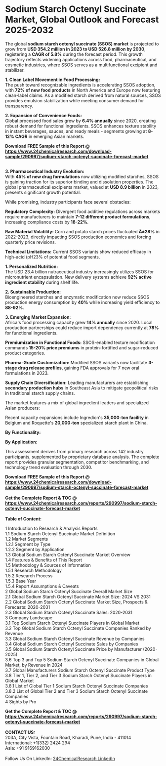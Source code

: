 <h1>Sodium Starch Octenyl Succinate Market, Global Outlook and Forecast 2025-2032</h1><p>The global <strong>sodium starch octenyl succinate (SSOS) market</strong> is projected to grow from <strong>USD 354.2 million in 2023 to USD 526.8 million by 2030</strong>, registering a <strong>CAGR of 5.8%</strong> during the forecast period. This growth trajectory reflects widening applications across food, pharmaceutical, and cosmetic industries, where SSOS serves as a multifunctional excipient and stabilizer.</p><p><strong>1. Clean Label Movement in Food Processing:</strong><br>
The push toward recognizable ingredients is accelerating SSOS adoption, with <strong>72% of new food products</strong> in North America and Europe now featuring clean-label claims. As a modified starch derived from natural sources, SSOS provides emulsion stabilization while meeting consumer demand for transparency.</p><p><strong>2. Expansion of Convenience Foods:</strong><br>
Global processed food sales grew by <strong>6.4% annually</strong> since 2020, creating robust demand for functional ingredients. SSOS enhances texture stability in instant beverages, sauces, and ready meals - segments growing at <strong>8-12% CAGR</strong> in emerging Asian markets.</p><div><b>Download FREE Sample of this Report @ 
            <a href="https://www.24chemicalresearch.com/download-sample/290997/sodium-starch-octenyl-succinate-forecast-market">
            https://www.24chemicalresearch.com/download-sample/290997/sodium-starch-octenyl-succinate-forecast-market</a></b></div><br><p><strong>3. Pharmaceutical Industry Evolution:</strong><br>
With <strong>45% of new drug formulations</strong> now utilizing modified starches, SSOS is gaining traction for its superior binding and dissolution properties. The global pharmaceutical excipients market, valued at <strong>USD 8.9 billion</strong> in 2023, presents significant growth potential.</p><p>While promising, industry participants face several obstacles:</p><p><strong>Regulatory Complexity:</strong> Divergent food additive regulations across markets require manufacturers to maintain <strong>7-12 different product formulations</strong>, increasing compliance costs by <strong>18-22%</strong>.</p><p><strong>Raw Material Volatility:</strong> Corn and potato starch prices fluctuated <strong>Â±28%</strong> in 2022-2023, directly impacting SSOS production economics and forcing quarterly price revisions.</p><p><strong>Technical Limitations:</strong> Current SSOS variants show reduced efficacy in high-acid (pH23% of potential food segments.</p><p><strong>1. Personalized Nutrition:</strong><br>
The USD 23.4 billion nutraceutical industry increasingly utilizes SSOS for micronutrient encapsulation. New delivery systems achieve <strong>92% active ingredient stability</strong> during shelf life.</p><p><strong>2. Sustainable Production:</strong><br>
Bioengineered starches and enzymatic modification now reduce SSOS production energy consumption by <strong>40%</strong> while increasing yield efficiency to <strong>88-92%</strong>.</p><p><strong>3. Emerging Market Expansion:</strong><br>
Africa's food processing capacity grew <strong>14% annually</strong> since 2020. Local production partnerships could reduce import dependency currently at <strong>78%</strong> for functional ingredients.</p><p><strong>Premiumization in Functional Foods:</strong> SSOS-enabled texture modification commands <strong>15-20% price premiums</strong> in protein-fortified and sugar-reduced product categories.</p><p><strong>Pharma-Grade Customization:</strong> Modified SSOS variants now facilitate <strong>3-stage drug release profiles</strong>, gaining FDA approvals for 7 new oral formulations in 2023.</p><p><strong>Supply Chain Diversification:</strong> Leading manufacturers are establishing <strong>secondary production hubs</strong> in Southeast Asia to mitigate geopolitical risks in traditional starch supply chains.</p><p>The market features a mix of global ingredient leaders and specialized Asian producers:</p><p>Recent capacity expansions include Ingredion's <strong>35,000-ton facility</strong> in Belgium and Roquette's <strong>20,000-ton</strong> specialized starch plant in China.</p><p><strong>By Functionality:</strong></p><p><strong>By Application:</strong></p><p>This assessment derives from primary research across 142 industry participants, supplemented by proprietary database analysis. The complete report provides granular segmentation, competitor benchmarking, and technology trend evaluation through 2030.</p><div><b>Download FREE Sample of this Report @ 
            <a href="https://www.24chemicalresearch.com/download-sample/290997/sodium-starch-octenyl-succinate-forecast-market">
            https://www.24chemicalresearch.com/download-sample/290997/sodium-starch-octenyl-succinate-forecast-market</a></b></div><br><div><b>Get the Complete Report & TOC @ 
            <a href="https://www.24chemicalresearch.com/reports/290997/sodium-starch-octenyl-succinate-forecast-market">
            https://www.24chemicalresearch.com/reports/290997/sodium-starch-octenyl-succinate-forecast-market</a></b></div><br>
            <b>Table of Content:</b><p>1 Introduction to Research & Analysis Reports<br />
 1.1 Sodium Starch Octenyl Succinate Market Definition<br />
 1.2 Market Segments<br />
 1.2.1 Segment by Type<br />
 1.2.2 Segment by Application<br />
 1.3 Global Sodium Starch Octenyl Succinate Market Overview<br />
 1.4 Features & Benefits of This Report<br />
 1.5 Methodology & Sources of Information<br />
 1.5.1 Research Methodology<br />
 1.5.2 Research Process<br />
 1.5.3 Base Year<br />
 1.5.4 Report Assumptions & Caveats<br />
2 Global Sodium Starch Octenyl Succinate Overall Market Size<br />
 2.1 Global Sodium Starch Octenyl Succinate Market Size: 2024 VS 2031<br />
 2.2 Global Sodium Starch Octenyl Succinate Market Size, Prospects & Forecasts: 2020-2031<br />
 2.3 Global Sodium Starch Octenyl Succinate Sales: 2020-2031<br />
3 Company Landscape<br />
 3.1 Top Sodium Starch Octenyl Succinate Players in Global Market<br />
 3.2 Top Global Sodium Starch Octenyl Succinate Companies Ranked by Revenue<br />
 3.3 Global Sodium Starch Octenyl Succinate Revenue by Companies<br />
 3.4 Global Sodium Starch Octenyl Succinate Sales by Companies<br />
 3.5 Global Sodium Starch Octenyl Succinate Price by Manufacturer (2020-2025)<br />
 3.6 Top 3 and Top 5 Sodium Starch Octenyl Succinate Companies in Global Market, by Revenue in 2024<br />
 3.7 Global Manufacturers Sodium Starch Octenyl Succinate Product Type<br />
 3.8 Tier 1, Tier 2, and Tier 3 Sodium Starch Octenyl Succinate Players in Global Market<br />
 3.8.1 List of Global Tier 1 Sodium Starch Octenyl Succinate Companies<br />
 3.8.2 List of Global Tier 2 and Tier 3 Sodium Starch Octenyl Succinate Companies<br />
4 Sights by Pro</p><div><b>Get the Complete Report & TOC @ 
            <a href="https://www.24chemicalresearch.com/reports/290997/sodium-starch-octenyl-succinate-forecast-market">
            https://www.24chemicalresearch.com/reports/290997/sodium-starch-octenyl-succinate-forecast-market</a></b></div><br><b>CONTACT US:</b><br>
            203A, City Vista, Fountain Road, Kharadi, Pune, India - 411014<br>
            International: +1(332) 2424 294<br>
            Asia: +91 9169162030 <br><br>
            Follow Us On LinkedIn: <a href="https://www.linkedin.com/company/24chemicalresearch/">24ChemicalResearch LinkedIn</a>